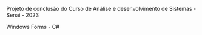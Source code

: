 Projeto de conclusão do Curso de Análise e desenvolvimento de Sistemas - Senai - 2023

Windows Forms - C#
